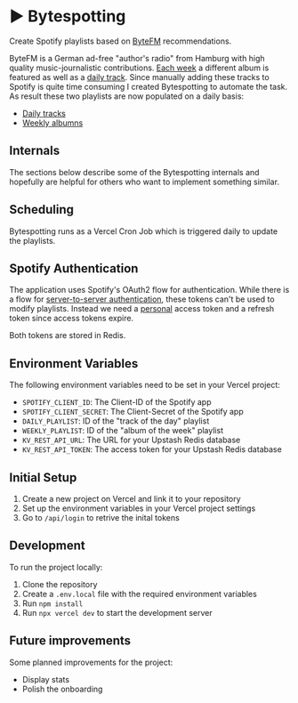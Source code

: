 # ▶ Bytespotting

Create Spotify playlists based on [ByteFM](https://www.byte.fm/) recommendations.

ByteFM is a German ad-free "author's radio" from Hamburg with high quality music-journalistic contributions. [Each week](https://www.byte.fm/blog/alben-der-woche/) a different album is featured as well as a [daily track](https://www.byte.fm/blog/tracks-des-tages/). Since manually adding these tracks to Spotify is quite time consuming I created Bytespotting to automate the task. As result these two playlists are now populated on a daily basis:

- [Daily tracks](https://open.spotify.com/playlist/3RGUrzI3KludSYbnuxhbxg?si=fe41394ce89140e2)
- [Weekly albumns](https://open.spotify.com/playlist/7yVxheAVcvptuVl8mVgSoH?si=52c69b4e1d134d2f)

## Internals

The sections below describe some of the Bytespotting internals and hopefully are helpful for others who want to implement something similar.

## Scheduling

Bytespotting runs as a Vercel Cron Job which is triggered daily to update the playlists.

## Spotify Authentication

The application uses Spotify's OAuth2 flow for authentication. While there is a flow for [server-to-server authentication](https://developer.spotify.com/documentation/general/guides/authorization/client-credentials/), these tokens can't be used to modify playlists. Instead we need a [personal](https://developer.spotify.com/documentation/general/guides/authorization/code-flow/) access token and a refresh token since access tokens expire.

Both tokens are stored in Redis.

## Environment Variables

The following environment variables need to be set in your Vercel project:

- `SPOTIFY_CLIENT_ID`: The Client-ID of the Spotify app
- `SPOTIFY_CLIENT_SECRET`: The Client-Secret of the Spotify app
- `DAILY_PLAYLIST`: ID of the "track of the day" playlist
- `WEEKLY_PLAYLIST`: ID of the "album of the week" playlist
- `KV_REST_API_URL`: The URL for your Upstash Redis database
- `KV_REST_API_TOKEN`: The access token for your Upstash Redis database

## Initial Setup

1. Create a new project on Vercel and link it to your repository
2. Set up the environment variables in your Vercel project settings
3. Go to `/api/login` to retrive the inital tokens

## Development

To run the project locally:

1. Clone the repository
2. Create a `.env.local` file with the required environment variables
3. Run `npm install`
4. Run `npx vercel dev` to start the development server

## Future improvements

Some planned improvements for the project:

- Display stats
- Polish the onboarding
